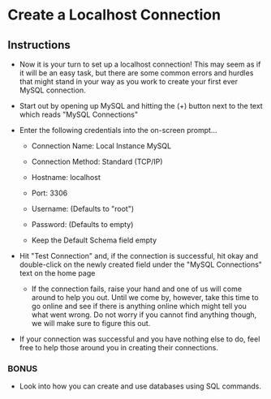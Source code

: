 # Create a Localhost Connection

## Instructions

* Now it is your turn to set up a localhost connection! This may seem as if it will be an easy task, but there are some common errors and hurdles that might stand in your way as you work to create your first ever MySQL connection.

* Start out by opening up MySQL and hitting the (+) button next to the text which reads "MySQL Connections"

* Enter the following credentials into the on-screen prompt...

  * Connection Name: Local Instance MySQL

  * Connection Method: Standard (TCP/IP)

  * Hostname: localhost

  * Port: 3306

  * Username: <Your MySQL Username> (Defaults to "root")

  * Password: <Your MySQL Password> (Defaults to empty)

  * Keep the Default Schema field empty

* Hit "Test Connection" and, if the connection is successful, hit okay and double-click on the newly created field under the "MySQL Connections" text on the home page

  * If the connection fails, raise your hand and one of us will come around to help you out. Until we come by, however, take this time to go online and see if there is anything online which might tell you what went wrong. Do not worry if you cannot find anything though, we will make sure to figure this out.

* If your connection was successful and you have nothing else to do, feel free to help those around you in creating their connections.

### BONUS

* Look into how you can create and use databases using SQL commands.
